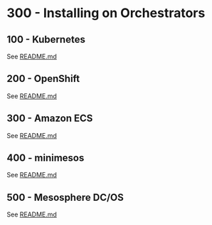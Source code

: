 # 300 - Installing on Orchestrators

## 100 - Kubernetes

See [README.md](./100/README.md)

## 200 - OpenShift

See [README.md](./200/README.md)

## 300 - Amazon ECS

See [README.md](./300/README.md)

## 400 - minimesos

See [README.md](./400/README.md)

## 500 - Mesosphere DC/OS

See [README.md](./500/README.md)
